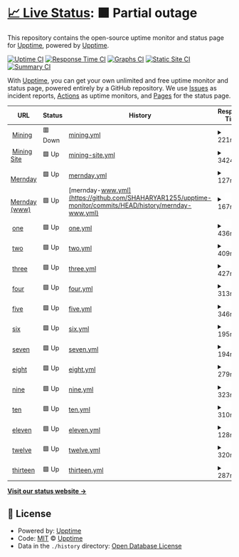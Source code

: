 # [📈 Live Status](https://demo.upptime.js.org): <!--live status--> **🟧 Partial outage**

This repository contains the open-source uptime monitor and status page for [Upptime](https://upptime.js.org), powered by [Upptime](https://github.com/upptime/upptime).

[![Uptime CI](https://github.com/upptime/upptime/workflows/Uptime%20CI/badge.svg)](https://github.com/upptime/upptime/actions?query=workflow%3A%22Uptime+CI%22)
[![Response Time CI](https://github.com/upptime/upptime/workflows/Response%20Time%20CI/badge.svg)](https://github.com/upptime/upptime/actions?query=workflow%3A%22Response+Time+CI%22)
[![Graphs CI](https://github.com/upptime/upptime/workflows/Graphs%20CI/badge.svg)](https://github.com/upptime/upptime/actions?query=workflow%3A%22Graphs+CI%22)
[![Static Site CI](https://github.com/upptime/upptime/workflows/Static%20Site%20CI/badge.svg)](https://github.com/upptime/upptime/actions?query=workflow%3A%22Static+Site+CI%22)
[![Summary CI](https://github.com/upptime/upptime/workflows/Summary%20CI/badge.svg)](https://github.com/upptime/upptime/actions?query=workflow%3A%22Summary+CI%22)

With [Upptime](https://upptime.js.org), you can get your own unlimited and free uptime monitor and status page, powered entirely by a GitHub repository. We use [Issues](https://github.com/upptime/upptime/issues) as incident reports, [Actions](https://github.com/upptime/upptime/actions) as uptime monitors, and [Pages](https://demo.upptime.js.org) for the status page.

<!--start: status pages-->
<!-- This summary is generated by Upptime (https://github.com/upptime/upptime) -->
<!-- Do not edit this manually, your changes will be overwritten -->
<!-- prettier-ignore -->
| URL | Status | History | Response Time | Uptime |
| --- | ------ | ------- | ------------- | ------ |
| <img alt="" src="https://favicons.githubusercontent.com/zealous-pebble-0690ccb1e.azurestaticapps.net" height="13"> [Mining](https://zealous-pebble-0690ccb1e.azurestaticapps.net/) | 🟥 Down | [mining.yml](https://github.com/SHAHARYAR1255/upptime-monitor/commits/HEAD/history/mining.yml) | <details><summary><img alt="Response time graph" src="./graphs/mining/response-time-week.png" height="20"> 221ms</summary><br><a href="https://upptime.github.io/upptime/history/mining"><img alt="Response time 209" src="https://img.shields.io/endpoint?url=https%3A%2F%2Fraw.githubusercontent.com%2FSHAHARYAR1255%2Fupptime-monitor%2FHEAD%2Fapi%2Fmining%2Fresponse-time.json"></a><br><a href="https://upptime.github.io/upptime/history/mining"><img alt="24-hour response time 245" src="https://img.shields.io/endpoint?url=https%3A%2F%2Fraw.githubusercontent.com%2FSHAHARYAR1255%2Fupptime-monitor%2FHEAD%2Fapi%2Fmining%2Fresponse-time-day.json"></a><br><a href="https://upptime.github.io/upptime/history/mining"><img alt="7-day response time 221" src="https://img.shields.io/endpoint?url=https%3A%2F%2Fraw.githubusercontent.com%2FSHAHARYAR1255%2Fupptime-monitor%2FHEAD%2Fapi%2Fmining%2Fresponse-time-week.json"></a><br><a href="https://upptime.github.io/upptime/history/mining"><img alt="30-day response time 232" src="https://img.shields.io/endpoint?url=https%3A%2F%2Fraw.githubusercontent.com%2FSHAHARYAR1255%2Fupptime-monitor%2FHEAD%2Fapi%2Fmining%2Fresponse-time-month.json"></a><br><a href="https://upptime.github.io/upptime/history/mining"><img alt="1-year response time 209" src="https://img.shields.io/endpoint?url=https%3A%2F%2Fraw.githubusercontent.com%2FSHAHARYAR1255%2Fupptime-monitor%2FHEAD%2Fapi%2Fmining%2Fresponse-time-year.json"></a></details> | <details><summary><a href="https://upptime.github.io/upptime/history/mining">0.00%</a></summary><a href="https://upptime.github.io/upptime/history/mining"><img alt="All-time uptime 83.50%" src="https://img.shields.io/endpoint?url=https%3A%2F%2Fraw.githubusercontent.com%2FSHAHARYAR1255%2Fupptime-monitor%2FHEAD%2Fapi%2Fmining%2Fuptime.json"></a><br><a href="https://upptime.github.io/upptime/history/mining"><img alt="24-hour uptime 0.00%" src="https://img.shields.io/endpoint?url=https%3A%2F%2Fraw.githubusercontent.com%2FSHAHARYAR1255%2Fupptime-monitor%2FHEAD%2Fapi%2Fmining%2Fuptime-day.json"></a><br><a href="https://upptime.github.io/upptime/history/mining"><img alt="7-day uptime 0.00%" src="https://img.shields.io/endpoint?url=https%3A%2F%2Fraw.githubusercontent.com%2FSHAHARYAR1255%2Fupptime-monitor%2FHEAD%2Fapi%2Fmining%2Fuptime-week.json"></a><br><a href="https://upptime.github.io/upptime/history/mining"><img alt="30-day uptime 35.07%" src="https://img.shields.io/endpoint?url=https%3A%2F%2Fraw.githubusercontent.com%2FSHAHARYAR1255%2Fupptime-monitor%2FHEAD%2Fapi%2Fmining%2Fuptime-month.json"></a><br><a href="https://upptime.github.io/upptime/history/mining"><img alt="1-year uptime 83.50%" src="https://img.shields.io/endpoint?url=https%3A%2F%2Fraw.githubusercontent.com%2FSHAHARYAR1255%2Fupptime-monitor%2FHEAD%2Fapi%2Fmining%2Fuptime-year.json"></a></details>
| <img alt="" src="https://favicons.githubusercontent.com/mining-server.azurewebsites.net" height="13"> [Mining Site](https://mining-server.azurewebsites.net/) | 🟩 Up | [mining-site.yml](https://github.com/SHAHARYAR1255/upptime-monitor/commits/HEAD/history/mining-site.yml) | <details><summary><img alt="Response time graph" src="./graphs/mining-site/response-time-week.png" height="20"> 3424ms</summary><br><a href="https://upptime.github.io/upptime/history/mining-site"><img alt="Response time 904" src="https://img.shields.io/endpoint?url=https%3A%2F%2Fraw.githubusercontent.com%2FSHAHARYAR1255%2Fupptime-monitor%2FHEAD%2Fapi%2Fmining-site%2Fresponse-time.json"></a><br><a href="https://upptime.github.io/upptime/history/mining-site"><img alt="24-hour response time 5595" src="https://img.shields.io/endpoint?url=https%3A%2F%2Fraw.githubusercontent.com%2FSHAHARYAR1255%2Fupptime-monitor%2FHEAD%2Fapi%2Fmining-site%2Fresponse-time-day.json"></a><br><a href="https://upptime.github.io/upptime/history/mining-site"><img alt="7-day response time 3424" src="https://img.shields.io/endpoint?url=https%3A%2F%2Fraw.githubusercontent.com%2FSHAHARYAR1255%2Fupptime-monitor%2FHEAD%2Fapi%2Fmining-site%2Fresponse-time-week.json"></a><br><a href="https://upptime.github.io/upptime/history/mining-site"><img alt="30-day response time 1562" src="https://img.shields.io/endpoint?url=https%3A%2F%2Fraw.githubusercontent.com%2FSHAHARYAR1255%2Fupptime-monitor%2FHEAD%2Fapi%2Fmining-site%2Fresponse-time-month.json"></a><br><a href="https://upptime.github.io/upptime/history/mining-site"><img alt="1-year response time 904" src="https://img.shields.io/endpoint?url=https%3A%2F%2Fraw.githubusercontent.com%2FSHAHARYAR1255%2Fupptime-monitor%2FHEAD%2Fapi%2Fmining-site%2Fresponse-time-year.json"></a></details> | <details><summary><a href="https://upptime.github.io/upptime/history/mining-site">81.00%</a></summary><a href="https://upptime.github.io/upptime/history/mining-site"><img alt="All-time uptime 98.21%" src="https://img.shields.io/endpoint?url=https%3A%2F%2Fraw.githubusercontent.com%2FSHAHARYAR1255%2Fupptime-monitor%2FHEAD%2Fapi%2Fmining-site%2Fuptime.json"></a><br><a href="https://upptime.github.io/upptime/history/mining-site"><img alt="24-hour uptime 72.45%" src="https://img.shields.io/endpoint?url=https%3A%2F%2Fraw.githubusercontent.com%2FSHAHARYAR1255%2Fupptime-monitor%2FHEAD%2Fapi%2Fmining-site%2Fuptime-day.json"></a><br><a href="https://upptime.github.io/upptime/history/mining-site"><img alt="7-day uptime 81.00%" src="https://img.shields.io/endpoint?url=https%3A%2F%2Fraw.githubusercontent.com%2FSHAHARYAR1255%2Fupptime-monitor%2FHEAD%2Fapi%2Fmining-site%2Fuptime-week.json"></a><br><a href="https://upptime.github.io/upptime/history/mining-site"><img alt="30-day uptime 93.44%" src="https://img.shields.io/endpoint?url=https%3A%2F%2Fraw.githubusercontent.com%2FSHAHARYAR1255%2Fupptime-monitor%2FHEAD%2Fapi%2Fmining-site%2Fuptime-month.json"></a><br><a href="https://upptime.github.io/upptime/history/mining-site"><img alt="1-year uptime 98.21%" src="https://img.shields.io/endpoint?url=https%3A%2F%2Fraw.githubusercontent.com%2FSHAHARYAR1255%2Fupptime-monitor%2FHEAD%2Fapi%2Fmining-site%2Fuptime-year.json"></a></details>
| <img alt="" src="https://favicons.githubusercontent.com/mernday.tech" height="13"> [Mernday](https://mernday.tech/) | 🟩 Up | [mernday.yml](https://github.com/SHAHARYAR1255/upptime-monitor/commits/HEAD/history/mernday.yml) | <details><summary><img alt="Response time graph" src="./graphs/mernday/response-time-week.png" height="20"> 127ms</summary><br><a href="https://upptime.github.io/upptime/history/mernday"><img alt="Response time 192" src="https://img.shields.io/endpoint?url=https%3A%2F%2Fraw.githubusercontent.com%2FSHAHARYAR1255%2Fupptime-monitor%2FHEAD%2Fapi%2Fmernday%2Fresponse-time.json"></a><br><a href="https://upptime.github.io/upptime/history/mernday"><img alt="24-hour response time 159" src="https://img.shields.io/endpoint?url=https%3A%2F%2Fraw.githubusercontent.com%2FSHAHARYAR1255%2Fupptime-monitor%2FHEAD%2Fapi%2Fmernday%2Fresponse-time-day.json"></a><br><a href="https://upptime.github.io/upptime/history/mernday"><img alt="7-day response time 127" src="https://img.shields.io/endpoint?url=https%3A%2F%2Fraw.githubusercontent.com%2FSHAHARYAR1255%2Fupptime-monitor%2FHEAD%2Fapi%2Fmernday%2Fresponse-time-week.json"></a><br><a href="https://upptime.github.io/upptime/history/mernday"><img alt="30-day response time 150" src="https://img.shields.io/endpoint?url=https%3A%2F%2Fraw.githubusercontent.com%2FSHAHARYAR1255%2Fupptime-monitor%2FHEAD%2Fapi%2Fmernday%2Fresponse-time-month.json"></a><br><a href="https://upptime.github.io/upptime/history/mernday"><img alt="1-year response time 192" src="https://img.shields.io/endpoint?url=https%3A%2F%2Fraw.githubusercontent.com%2FSHAHARYAR1255%2Fupptime-monitor%2FHEAD%2Fapi%2Fmernday%2Fresponse-time-year.json"></a></details> | <details><summary><a href="https://upptime.github.io/upptime/history/mernday">100.00%</a></summary><a href="https://upptime.github.io/upptime/history/mernday"><img alt="All-time uptime 100.00%" src="https://img.shields.io/endpoint?url=https%3A%2F%2Fraw.githubusercontent.com%2FSHAHARYAR1255%2Fupptime-monitor%2FHEAD%2Fapi%2Fmernday%2Fuptime.json"></a><br><a href="https://upptime.github.io/upptime/history/mernday"><img alt="24-hour uptime 100.00%" src="https://img.shields.io/endpoint?url=https%3A%2F%2Fraw.githubusercontent.com%2FSHAHARYAR1255%2Fupptime-monitor%2FHEAD%2Fapi%2Fmernday%2Fuptime-day.json"></a><br><a href="https://upptime.github.io/upptime/history/mernday"><img alt="7-day uptime 100.00%" src="https://img.shields.io/endpoint?url=https%3A%2F%2Fraw.githubusercontent.com%2FSHAHARYAR1255%2Fupptime-monitor%2FHEAD%2Fapi%2Fmernday%2Fuptime-week.json"></a><br><a href="https://upptime.github.io/upptime/history/mernday"><img alt="30-day uptime 100.00%" src="https://img.shields.io/endpoint?url=https%3A%2F%2Fraw.githubusercontent.com%2FSHAHARYAR1255%2Fupptime-monitor%2FHEAD%2Fapi%2Fmernday%2Fuptime-month.json"></a><br><a href="https://upptime.github.io/upptime/history/mernday"><img alt="1-year uptime 100.00%" src="https://img.shields.io/endpoint?url=https%3A%2F%2Fraw.githubusercontent.com%2FSHAHARYAR1255%2Fupptime-monitor%2FHEAD%2Fapi%2Fmernday%2Fuptime-year.json"></a></details>
| <img alt="" src="https://favicons.githubusercontent.com/www.mernday.tech" height="13"> [Mernday (www)](https://www.mernday.tech/) | 🟩 Up | [mernday-www.yml](https://github.com/SHAHARYAR1255/upptime-monitor/commits/HEAD/history/mernday-www.yml) | <details><summary><img alt="Response time graph" src="./graphs/mernday-www/response-time-week.png" height="20"> 167ms</summary><br><a href="https://upptime.github.io/upptime/history/mernday-www"><img alt="Response time 201" src="https://img.shields.io/endpoint?url=https%3A%2F%2Fraw.githubusercontent.com%2FSHAHARYAR1255%2Fupptime-monitor%2FHEAD%2Fapi%2Fmernday-www%2Fresponse-time.json"></a><br><a href="https://upptime.github.io/upptime/history/mernday-www"><img alt="24-hour response time 223" src="https://img.shields.io/endpoint?url=https%3A%2F%2Fraw.githubusercontent.com%2FSHAHARYAR1255%2Fupptime-monitor%2FHEAD%2Fapi%2Fmernday-www%2Fresponse-time-day.json"></a><br><a href="https://upptime.github.io/upptime/history/mernday-www"><img alt="7-day response time 167" src="https://img.shields.io/endpoint?url=https%3A%2F%2Fraw.githubusercontent.com%2FSHAHARYAR1255%2Fupptime-monitor%2FHEAD%2Fapi%2Fmernday-www%2Fresponse-time-week.json"></a><br><a href="https://upptime.github.io/upptime/history/mernday-www"><img alt="30-day response time 198" src="https://img.shields.io/endpoint?url=https%3A%2F%2Fraw.githubusercontent.com%2FSHAHARYAR1255%2Fupptime-monitor%2FHEAD%2Fapi%2Fmernday-www%2Fresponse-time-month.json"></a><br><a href="https://upptime.github.io/upptime/history/mernday-www"><img alt="1-year response time 201" src="https://img.shields.io/endpoint?url=https%3A%2F%2Fraw.githubusercontent.com%2FSHAHARYAR1255%2Fupptime-monitor%2FHEAD%2Fapi%2Fmernday-www%2Fresponse-time-year.json"></a></details> | <details><summary><a href="https://upptime.github.io/upptime/history/mernday-www">100.00%</a></summary><a href="https://upptime.github.io/upptime/history/mernday-www"><img alt="All-time uptime 97.22%" src="https://img.shields.io/endpoint?url=https%3A%2F%2Fraw.githubusercontent.com%2FSHAHARYAR1255%2Fupptime-monitor%2FHEAD%2Fapi%2Fmernday-www%2Fuptime.json"></a><br><a href="https://upptime.github.io/upptime/history/mernday-www"><img alt="24-hour uptime 100.00%" src="https://img.shields.io/endpoint?url=https%3A%2F%2Fraw.githubusercontent.com%2FSHAHARYAR1255%2Fupptime-monitor%2FHEAD%2Fapi%2Fmernday-www%2Fuptime-day.json"></a><br><a href="https://upptime.github.io/upptime/history/mernday-www"><img alt="7-day uptime 100.00%" src="https://img.shields.io/endpoint?url=https%3A%2F%2Fraw.githubusercontent.com%2FSHAHARYAR1255%2Fupptime-monitor%2FHEAD%2Fapi%2Fmernday-www%2Fuptime-week.json"></a><br><a href="https://upptime.github.io/upptime/history/mernday-www"><img alt="30-day uptime 100.00%" src="https://img.shields.io/endpoint?url=https%3A%2F%2Fraw.githubusercontent.com%2FSHAHARYAR1255%2Fupptime-monitor%2FHEAD%2Fapi%2Fmernday-www%2Fuptime-month.json"></a><br><a href="https://upptime.github.io/upptime/history/mernday-www"><img alt="1-year uptime 97.22%" src="https://img.shields.io/endpoint?url=https%3A%2F%2Fraw.githubusercontent.com%2FSHAHARYAR1255%2Fupptime-monitor%2FHEAD%2Fapi%2Fmernday-www%2Fuptime-year.json"></a></details>
| <img alt="" src="https://favicons.githubusercontent.com/lyrical-patch.surge.sh" height="13"> [one](https://lyrical-patch.surge.sh/) | 🟩 Up | [one.yml](https://github.com/SHAHARYAR1255/upptime-monitor/commits/HEAD/history/one.yml) | <details><summary><img alt="Response time graph" src="./graphs/one/response-time-week.png" height="20"> 436ms</summary><br><a href="https://upptime.github.io/upptime/history/one"><img alt="Response time 350" src="https://img.shields.io/endpoint?url=https%3A%2F%2Fraw.githubusercontent.com%2FSHAHARYAR1255%2Fupptime-monitor%2FHEAD%2Fapi%2Fone%2Fresponse-time.json"></a><br><a href="https://upptime.github.io/upptime/history/one"><img alt="24-hour response time 539" src="https://img.shields.io/endpoint?url=https%3A%2F%2Fraw.githubusercontent.com%2FSHAHARYAR1255%2Fupptime-monitor%2FHEAD%2Fapi%2Fone%2Fresponse-time-day.json"></a><br><a href="https://upptime.github.io/upptime/history/one"><img alt="7-day response time 436" src="https://img.shields.io/endpoint?url=https%3A%2F%2Fraw.githubusercontent.com%2FSHAHARYAR1255%2Fupptime-monitor%2FHEAD%2Fapi%2Fone%2Fresponse-time-week.json"></a><br><a href="https://upptime.github.io/upptime/history/one"><img alt="30-day response time 403" src="https://img.shields.io/endpoint?url=https%3A%2F%2Fraw.githubusercontent.com%2FSHAHARYAR1255%2Fupptime-monitor%2FHEAD%2Fapi%2Fone%2Fresponse-time-month.json"></a><br><a href="https://upptime.github.io/upptime/history/one"><img alt="1-year response time 350" src="https://img.shields.io/endpoint?url=https%3A%2F%2Fraw.githubusercontent.com%2FSHAHARYAR1255%2Fupptime-monitor%2FHEAD%2Fapi%2Fone%2Fresponse-time-year.json"></a></details> | <details><summary><a href="https://upptime.github.io/upptime/history/one">100.00%</a></summary><a href="https://upptime.github.io/upptime/history/one"><img alt="All-time uptime 99.97%" src="https://img.shields.io/endpoint?url=https%3A%2F%2Fraw.githubusercontent.com%2FSHAHARYAR1255%2Fupptime-monitor%2FHEAD%2Fapi%2Fone%2Fuptime.json"></a><br><a href="https://upptime.github.io/upptime/history/one"><img alt="24-hour uptime 100.00%" src="https://img.shields.io/endpoint?url=https%3A%2F%2Fraw.githubusercontent.com%2FSHAHARYAR1255%2Fupptime-monitor%2FHEAD%2Fapi%2Fone%2Fuptime-day.json"></a><br><a href="https://upptime.github.io/upptime/history/one"><img alt="7-day uptime 100.00%" src="https://img.shields.io/endpoint?url=https%3A%2F%2Fraw.githubusercontent.com%2FSHAHARYAR1255%2Fupptime-monitor%2FHEAD%2Fapi%2Fone%2Fuptime-week.json"></a><br><a href="https://upptime.github.io/upptime/history/one"><img alt="30-day uptime 100.00%" src="https://img.shields.io/endpoint?url=https%3A%2F%2Fraw.githubusercontent.com%2FSHAHARYAR1255%2Fupptime-monitor%2FHEAD%2Fapi%2Fone%2Fuptime-month.json"></a><br><a href="https://upptime.github.io/upptime/history/one"><img alt="1-year uptime 99.97%" src="https://img.shields.io/endpoint?url=https%3A%2F%2Fraw.githubusercontent.com%2FSHAHARYAR1255%2Fupptime-monitor%2FHEAD%2Fapi%2Fone%2Fuptime-year.json"></a></details>
| <img alt="" src="https://favicons.githubusercontent.com/new-age.surge.sh" height="13"> [two](https://new-age.surge.sh/) | 🟩 Up | [two.yml](https://github.com/SHAHARYAR1255/upptime-monitor/commits/HEAD/history/two.yml) | <details><summary><img alt="Response time graph" src="./graphs/two/response-time-week.png" height="20"> 409ms</summary><br><a href="https://upptime.github.io/upptime/history/two"><img alt="Response time 340" src="https://img.shields.io/endpoint?url=https%3A%2F%2Fraw.githubusercontent.com%2FSHAHARYAR1255%2Fupptime-monitor%2FHEAD%2Fapi%2Ftwo%2Fresponse-time.json"></a><br><a href="https://upptime.github.io/upptime/history/two"><img alt="24-hour response time 571" src="https://img.shields.io/endpoint?url=https%3A%2F%2Fraw.githubusercontent.com%2FSHAHARYAR1255%2Fupptime-monitor%2FHEAD%2Fapi%2Ftwo%2Fresponse-time-day.json"></a><br><a href="https://upptime.github.io/upptime/history/two"><img alt="7-day response time 409" src="https://img.shields.io/endpoint?url=https%3A%2F%2Fraw.githubusercontent.com%2FSHAHARYAR1255%2Fupptime-monitor%2FHEAD%2Fapi%2Ftwo%2Fresponse-time-week.json"></a><br><a href="https://upptime.github.io/upptime/history/two"><img alt="30-day response time 347" src="https://img.shields.io/endpoint?url=https%3A%2F%2Fraw.githubusercontent.com%2FSHAHARYAR1255%2Fupptime-monitor%2FHEAD%2Fapi%2Ftwo%2Fresponse-time-month.json"></a><br><a href="https://upptime.github.io/upptime/history/two"><img alt="1-year response time 340" src="https://img.shields.io/endpoint?url=https%3A%2F%2Fraw.githubusercontent.com%2FSHAHARYAR1255%2Fupptime-monitor%2FHEAD%2Fapi%2Ftwo%2Fresponse-time-year.json"></a></details> | <details><summary><a href="https://upptime.github.io/upptime/history/two">100.00%</a></summary><a href="https://upptime.github.io/upptime/history/two"><img alt="All-time uptime 99.97%" src="https://img.shields.io/endpoint?url=https%3A%2F%2Fraw.githubusercontent.com%2FSHAHARYAR1255%2Fupptime-monitor%2FHEAD%2Fapi%2Ftwo%2Fuptime.json"></a><br><a href="https://upptime.github.io/upptime/history/two"><img alt="24-hour uptime 100.00%" src="https://img.shields.io/endpoint?url=https%3A%2F%2Fraw.githubusercontent.com%2FSHAHARYAR1255%2Fupptime-monitor%2FHEAD%2Fapi%2Ftwo%2Fuptime-day.json"></a><br><a href="https://upptime.github.io/upptime/history/two"><img alt="7-day uptime 100.00%" src="https://img.shields.io/endpoint?url=https%3A%2F%2Fraw.githubusercontent.com%2FSHAHARYAR1255%2Fupptime-monitor%2FHEAD%2Fapi%2Ftwo%2Fuptime-week.json"></a><br><a href="https://upptime.github.io/upptime/history/two"><img alt="30-day uptime 100.00%" src="https://img.shields.io/endpoint?url=https%3A%2F%2Fraw.githubusercontent.com%2FSHAHARYAR1255%2Fupptime-monitor%2FHEAD%2Fapi%2Ftwo%2Fuptime-month.json"></a><br><a href="https://upptime.github.io/upptime/history/two"><img alt="1-year uptime 99.97%" src="https://img.shields.io/endpoint?url=https%3A%2F%2Fraw.githubusercontent.com%2FSHAHARYAR1255%2Fupptime-monitor%2FHEAD%2Fapi%2Ftwo%2Fuptime-year.json"></a></details>
| <img alt="" src="https://favicons.githubusercontent.com/shaggy-cherries.surge.sh" height="13"> [three](https://shaggy-cherries.surge.sh) | 🟩 Up | [three.yml](https://github.com/SHAHARYAR1255/upptime-monitor/commits/HEAD/history/three.yml) | <details><summary><img alt="Response time graph" src="./graphs/three/response-time-week.png" height="20"> 427ms</summary><br><a href="https://upptime.github.io/upptime/history/three"><img alt="Response time 381" src="https://img.shields.io/endpoint?url=https%3A%2F%2Fraw.githubusercontent.com%2FSHAHARYAR1255%2Fupptime-monitor%2FHEAD%2Fapi%2Fthree%2Fresponse-time.json"></a><br><a href="https://upptime.github.io/upptime/history/three"><img alt="24-hour response time 469" src="https://img.shields.io/endpoint?url=https%3A%2F%2Fraw.githubusercontent.com%2FSHAHARYAR1255%2Fupptime-monitor%2FHEAD%2Fapi%2Fthree%2Fresponse-time-day.json"></a><br><a href="https://upptime.github.io/upptime/history/three"><img alt="7-day response time 427" src="https://img.shields.io/endpoint?url=https%3A%2F%2Fraw.githubusercontent.com%2FSHAHARYAR1255%2Fupptime-monitor%2FHEAD%2Fapi%2Fthree%2Fresponse-time-week.json"></a><br><a href="https://upptime.github.io/upptime/history/three"><img alt="30-day response time 396" src="https://img.shields.io/endpoint?url=https%3A%2F%2Fraw.githubusercontent.com%2FSHAHARYAR1255%2Fupptime-monitor%2FHEAD%2Fapi%2Fthree%2Fresponse-time-month.json"></a><br><a href="https://upptime.github.io/upptime/history/three"><img alt="1-year response time 381" src="https://img.shields.io/endpoint?url=https%3A%2F%2Fraw.githubusercontent.com%2FSHAHARYAR1255%2Fupptime-monitor%2FHEAD%2Fapi%2Fthree%2Fresponse-time-year.json"></a></details> | <details><summary><a href="https://upptime.github.io/upptime/history/three">100.00%</a></summary><a href="https://upptime.github.io/upptime/history/three"><img alt="All-time uptime 99.97%" src="https://img.shields.io/endpoint?url=https%3A%2F%2Fraw.githubusercontent.com%2FSHAHARYAR1255%2Fupptime-monitor%2FHEAD%2Fapi%2Fthree%2Fuptime.json"></a><br><a href="https://upptime.github.io/upptime/history/three"><img alt="24-hour uptime 100.00%" src="https://img.shields.io/endpoint?url=https%3A%2F%2Fraw.githubusercontent.com%2FSHAHARYAR1255%2Fupptime-monitor%2FHEAD%2Fapi%2Fthree%2Fuptime-day.json"></a><br><a href="https://upptime.github.io/upptime/history/three"><img alt="7-day uptime 100.00%" src="https://img.shields.io/endpoint?url=https%3A%2F%2Fraw.githubusercontent.com%2FSHAHARYAR1255%2Fupptime-monitor%2FHEAD%2Fapi%2Fthree%2Fuptime-week.json"></a><br><a href="https://upptime.github.io/upptime/history/three"><img alt="30-day uptime 100.00%" src="https://img.shields.io/endpoint?url=https%3A%2F%2Fraw.githubusercontent.com%2FSHAHARYAR1255%2Fupptime-monitor%2FHEAD%2Fapi%2Fthree%2Fuptime-month.json"></a><br><a href="https://upptime.github.io/upptime/history/three"><img alt="1-year uptime 99.97%" src="https://img.shields.io/endpoint?url=https%3A%2F%2Fraw.githubusercontent.com%2FSHAHARYAR1255%2Fupptime-monitor%2FHEAD%2Fapi%2Fthree%2Fuptime-year.json"></a></details>
| <img alt="" src="https://favicons.githubusercontent.com/unwritten-flame.surge.sh" height="13"> [four](https://unwritten-flame.surge.sh) | 🟩 Up | [four.yml](https://github.com/SHAHARYAR1255/upptime-monitor/commits/HEAD/history/four.yml) | <details><summary><img alt="Response time graph" src="./graphs/four/response-time-week.png" height="20"> 313ms</summary><br><a href="https://upptime.github.io/upptime/history/four"><img alt="Response time 344" src="https://img.shields.io/endpoint?url=https%3A%2F%2Fraw.githubusercontent.com%2FSHAHARYAR1255%2Fupptime-monitor%2FHEAD%2Fapi%2Ffour%2Fresponse-time.json"></a><br><a href="https://upptime.github.io/upptime/history/four"><img alt="24-hour response time 480" src="https://img.shields.io/endpoint?url=https%3A%2F%2Fraw.githubusercontent.com%2FSHAHARYAR1255%2Fupptime-monitor%2FHEAD%2Fapi%2Ffour%2Fresponse-time-day.json"></a><br><a href="https://upptime.github.io/upptime/history/four"><img alt="7-day response time 313" src="https://img.shields.io/endpoint?url=https%3A%2F%2Fraw.githubusercontent.com%2FSHAHARYAR1255%2Fupptime-monitor%2FHEAD%2Fapi%2Ffour%2Fresponse-time-week.json"></a><br><a href="https://upptime.github.io/upptime/history/four"><img alt="30-day response time 358" src="https://img.shields.io/endpoint?url=https%3A%2F%2Fraw.githubusercontent.com%2FSHAHARYAR1255%2Fupptime-monitor%2FHEAD%2Fapi%2Ffour%2Fresponse-time-month.json"></a><br><a href="https://upptime.github.io/upptime/history/four"><img alt="1-year response time 344" src="https://img.shields.io/endpoint?url=https%3A%2F%2Fraw.githubusercontent.com%2FSHAHARYAR1255%2Fupptime-monitor%2FHEAD%2Fapi%2Ffour%2Fresponse-time-year.json"></a></details> | <details><summary><a href="https://upptime.github.io/upptime/history/four">100.00%</a></summary><a href="https://upptime.github.io/upptime/history/four"><img alt="All-time uptime 99.97%" src="https://img.shields.io/endpoint?url=https%3A%2F%2Fraw.githubusercontent.com%2FSHAHARYAR1255%2Fupptime-monitor%2FHEAD%2Fapi%2Ffour%2Fuptime.json"></a><br><a href="https://upptime.github.io/upptime/history/four"><img alt="24-hour uptime 100.00%" src="https://img.shields.io/endpoint?url=https%3A%2F%2Fraw.githubusercontent.com%2FSHAHARYAR1255%2Fupptime-monitor%2FHEAD%2Fapi%2Ffour%2Fuptime-day.json"></a><br><a href="https://upptime.github.io/upptime/history/four"><img alt="7-day uptime 100.00%" src="https://img.shields.io/endpoint?url=https%3A%2F%2Fraw.githubusercontent.com%2FSHAHARYAR1255%2Fupptime-monitor%2FHEAD%2Fapi%2Ffour%2Fuptime-week.json"></a><br><a href="https://upptime.github.io/upptime/history/four"><img alt="30-day uptime 100.00%" src="https://img.shields.io/endpoint?url=https%3A%2F%2Fraw.githubusercontent.com%2FSHAHARYAR1255%2Fupptime-monitor%2FHEAD%2Fapi%2Ffour%2Fuptime-month.json"></a><br><a href="https://upptime.github.io/upptime/history/four"><img alt="1-year uptime 99.97%" src="https://img.shields.io/endpoint?url=https%3A%2F%2Fraw.githubusercontent.com%2FSHAHARYAR1255%2Fupptime-monitor%2FHEAD%2Fapi%2Ffour%2Fuptime-year.json"></a></details>
| <img alt="" src="https://favicons.githubusercontent.com/willing-level.surge.sh" height="13"> [five](https://willing-level.surge.sh) | 🟩 Up | [five.yml](https://github.com/SHAHARYAR1255/upptime-monitor/commits/HEAD/history/five.yml) | <details><summary><img alt="Response time graph" src="./graphs/five/response-time-week.png" height="20"> 346ms</summary><br><a href="https://upptime.github.io/upptime/history/five"><img alt="Response time 314" src="https://img.shields.io/endpoint?url=https%3A%2F%2Fraw.githubusercontent.com%2FSHAHARYAR1255%2Fupptime-monitor%2FHEAD%2Fapi%2Ffive%2Fresponse-time.json"></a><br><a href="https://upptime.github.io/upptime/history/five"><img alt="24-hour response time 409" src="https://img.shields.io/endpoint?url=https%3A%2F%2Fraw.githubusercontent.com%2FSHAHARYAR1255%2Fupptime-monitor%2FHEAD%2Fapi%2Ffive%2Fresponse-time-day.json"></a><br><a href="https://upptime.github.io/upptime/history/five"><img alt="7-day response time 346" src="https://img.shields.io/endpoint?url=https%3A%2F%2Fraw.githubusercontent.com%2FSHAHARYAR1255%2Fupptime-monitor%2FHEAD%2Fapi%2Ffive%2Fresponse-time-week.json"></a><br><a href="https://upptime.github.io/upptime/history/five"><img alt="30-day response time 321" src="https://img.shields.io/endpoint?url=https%3A%2F%2Fraw.githubusercontent.com%2FSHAHARYAR1255%2Fupptime-monitor%2FHEAD%2Fapi%2Ffive%2Fresponse-time-month.json"></a><br><a href="https://upptime.github.io/upptime/history/five"><img alt="1-year response time 314" src="https://img.shields.io/endpoint?url=https%3A%2F%2Fraw.githubusercontent.com%2FSHAHARYAR1255%2Fupptime-monitor%2FHEAD%2Fapi%2Ffive%2Fresponse-time-year.json"></a></details> | <details><summary><a href="https://upptime.github.io/upptime/history/five">100.00%</a></summary><a href="https://upptime.github.io/upptime/history/five"><img alt="All-time uptime 99.97%" src="https://img.shields.io/endpoint?url=https%3A%2F%2Fraw.githubusercontent.com%2FSHAHARYAR1255%2Fupptime-monitor%2FHEAD%2Fapi%2Ffive%2Fuptime.json"></a><br><a href="https://upptime.github.io/upptime/history/five"><img alt="24-hour uptime 100.00%" src="https://img.shields.io/endpoint?url=https%3A%2F%2Fraw.githubusercontent.com%2FSHAHARYAR1255%2Fupptime-monitor%2FHEAD%2Fapi%2Ffive%2Fuptime-day.json"></a><br><a href="https://upptime.github.io/upptime/history/five"><img alt="7-day uptime 100.00%" src="https://img.shields.io/endpoint?url=https%3A%2F%2Fraw.githubusercontent.com%2FSHAHARYAR1255%2Fupptime-monitor%2FHEAD%2Fapi%2Ffive%2Fuptime-week.json"></a><br><a href="https://upptime.github.io/upptime/history/five"><img alt="30-day uptime 100.00%" src="https://img.shields.io/endpoint?url=https%3A%2F%2Fraw.githubusercontent.com%2FSHAHARYAR1255%2Fupptime-monitor%2FHEAD%2Fapi%2Ffive%2Fuptime-month.json"></a><br><a href="https://upptime.github.io/upptime/history/five"><img alt="1-year uptime 99.97%" src="https://img.shields.io/endpoint?url=https%3A%2F%2Fraw.githubusercontent.com%2FSHAHARYAR1255%2Fupptime-monitor%2FHEAD%2Fapi%2Ffive%2Fuptime-year.json"></a></details>
| <img alt="" src="https://favicons.githubusercontent.com/yellow-disk-0217.bss.design" height="13"> [six](https://yellow-disk-0217.bss.design/) | 🟩 Up | [six.yml](https://github.com/SHAHARYAR1255/upptime-monitor/commits/HEAD/history/six.yml) | <details><summary><img alt="Response time graph" src="./graphs/six/response-time-week.png" height="20"> 195ms</summary><br><a href="https://upptime.github.io/upptime/history/six"><img alt="Response time 248" src="https://img.shields.io/endpoint?url=https%3A%2F%2Fraw.githubusercontent.com%2FSHAHARYAR1255%2Fupptime-monitor%2FHEAD%2Fapi%2Fsix%2Fresponse-time.json"></a><br><a href="https://upptime.github.io/upptime/history/six"><img alt="24-hour response time 205" src="https://img.shields.io/endpoint?url=https%3A%2F%2Fraw.githubusercontent.com%2FSHAHARYAR1255%2Fupptime-monitor%2FHEAD%2Fapi%2Fsix%2Fresponse-time-day.json"></a><br><a href="https://upptime.github.io/upptime/history/six"><img alt="7-day response time 195" src="https://img.shields.io/endpoint?url=https%3A%2F%2Fraw.githubusercontent.com%2FSHAHARYAR1255%2Fupptime-monitor%2FHEAD%2Fapi%2Fsix%2Fresponse-time-week.json"></a><br><a href="https://upptime.github.io/upptime/history/six"><img alt="30-day response time 253" src="https://img.shields.io/endpoint?url=https%3A%2F%2Fraw.githubusercontent.com%2FSHAHARYAR1255%2Fupptime-monitor%2FHEAD%2Fapi%2Fsix%2Fresponse-time-month.json"></a><br><a href="https://upptime.github.io/upptime/history/six"><img alt="1-year response time 248" src="https://img.shields.io/endpoint?url=https%3A%2F%2Fraw.githubusercontent.com%2FSHAHARYAR1255%2Fupptime-monitor%2FHEAD%2Fapi%2Fsix%2Fresponse-time-year.json"></a></details> | <details><summary><a href="https://upptime.github.io/upptime/history/six">100.00%</a></summary><a href="https://upptime.github.io/upptime/history/six"><img alt="All-time uptime 99.50%" src="https://img.shields.io/endpoint?url=https%3A%2F%2Fraw.githubusercontent.com%2FSHAHARYAR1255%2Fupptime-monitor%2FHEAD%2Fapi%2Fsix%2Fuptime.json"></a><br><a href="https://upptime.github.io/upptime/history/six"><img alt="24-hour uptime 100.00%" src="https://img.shields.io/endpoint?url=https%3A%2F%2Fraw.githubusercontent.com%2FSHAHARYAR1255%2Fupptime-monitor%2FHEAD%2Fapi%2Fsix%2Fuptime-day.json"></a><br><a href="https://upptime.github.io/upptime/history/six"><img alt="7-day uptime 100.00%" src="https://img.shields.io/endpoint?url=https%3A%2F%2Fraw.githubusercontent.com%2FSHAHARYAR1255%2Fupptime-monitor%2FHEAD%2Fapi%2Fsix%2Fuptime-week.json"></a><br><a href="https://upptime.github.io/upptime/history/six"><img alt="30-day uptime 98.51%" src="https://img.shields.io/endpoint?url=https%3A%2F%2Fraw.githubusercontent.com%2FSHAHARYAR1255%2Fupptime-monitor%2FHEAD%2Fapi%2Fsix%2Fuptime-month.json"></a><br><a href="https://upptime.github.io/upptime/history/six"><img alt="1-year uptime 99.50%" src="https://img.shields.io/endpoint?url=https%3A%2F%2Fraw.githubusercontent.com%2FSHAHARYAR1255%2Fupptime-monitor%2FHEAD%2Fapi%2Fsix%2Fuptime-year.json"></a></details>
| <img alt="" src="https://favicons.githubusercontent.com/mute-butterfly-4357.bss.design" height="13"> [seven](https://mute-butterfly-4357.bss.design/) | 🟩 Up | [seven.yml](https://github.com/SHAHARYAR1255/upptime-monitor/commits/HEAD/history/seven.yml) | <details><summary><img alt="Response time graph" src="./graphs/seven/response-time-week.png" height="20"> 194ms</summary><br><a href="https://upptime.github.io/upptime/history/seven"><img alt="Response time 257" src="https://img.shields.io/endpoint?url=https%3A%2F%2Fraw.githubusercontent.com%2FSHAHARYAR1255%2Fupptime-monitor%2FHEAD%2Fapi%2Fseven%2Fresponse-time.json"></a><br><a href="https://upptime.github.io/upptime/history/seven"><img alt="24-hour response time 172" src="https://img.shields.io/endpoint?url=https%3A%2F%2Fraw.githubusercontent.com%2FSHAHARYAR1255%2Fupptime-monitor%2FHEAD%2Fapi%2Fseven%2Fresponse-time-day.json"></a><br><a href="https://upptime.github.io/upptime/history/seven"><img alt="7-day response time 194" src="https://img.shields.io/endpoint?url=https%3A%2F%2Fraw.githubusercontent.com%2FSHAHARYAR1255%2Fupptime-monitor%2FHEAD%2Fapi%2Fseven%2Fresponse-time-week.json"></a><br><a href="https://upptime.github.io/upptime/history/seven"><img alt="30-day response time 248" src="https://img.shields.io/endpoint?url=https%3A%2F%2Fraw.githubusercontent.com%2FSHAHARYAR1255%2Fupptime-monitor%2FHEAD%2Fapi%2Fseven%2Fresponse-time-month.json"></a><br><a href="https://upptime.github.io/upptime/history/seven"><img alt="1-year response time 257" src="https://img.shields.io/endpoint?url=https%3A%2F%2Fraw.githubusercontent.com%2FSHAHARYAR1255%2Fupptime-monitor%2FHEAD%2Fapi%2Fseven%2Fresponse-time-year.json"></a></details> | <details><summary><a href="https://upptime.github.io/upptime/history/seven">100.00%</a></summary><a href="https://upptime.github.io/upptime/history/seven"><img alt="All-time uptime 99.50%" src="https://img.shields.io/endpoint?url=https%3A%2F%2Fraw.githubusercontent.com%2FSHAHARYAR1255%2Fupptime-monitor%2FHEAD%2Fapi%2Fseven%2Fuptime.json"></a><br><a href="https://upptime.github.io/upptime/history/seven"><img alt="24-hour uptime 100.00%" src="https://img.shields.io/endpoint?url=https%3A%2F%2Fraw.githubusercontent.com%2FSHAHARYAR1255%2Fupptime-monitor%2FHEAD%2Fapi%2Fseven%2Fuptime-day.json"></a><br><a href="https://upptime.github.io/upptime/history/seven"><img alt="7-day uptime 100.00%" src="https://img.shields.io/endpoint?url=https%3A%2F%2Fraw.githubusercontent.com%2FSHAHARYAR1255%2Fupptime-monitor%2FHEAD%2Fapi%2Fseven%2Fuptime-week.json"></a><br><a href="https://upptime.github.io/upptime/history/seven"><img alt="30-day uptime 98.51%" src="https://img.shields.io/endpoint?url=https%3A%2F%2Fraw.githubusercontent.com%2FSHAHARYAR1255%2Fupptime-monitor%2FHEAD%2Fapi%2Fseven%2Fuptime-month.json"></a><br><a href="https://upptime.github.io/upptime/history/seven"><img alt="1-year uptime 99.50%" src="https://img.shields.io/endpoint?url=https%3A%2F%2Fraw.githubusercontent.com%2FSHAHARYAR1255%2Fupptime-monitor%2FHEAD%2Fapi%2Fseven%2Fuptime-year.json"></a></details>
| <img alt="" src="https://favicons.githubusercontent.com/attractive-tank.surge.sh" height="13"> [eight](https://attractive-tank.surge.sh) | 🟩 Up | [eight.yml](https://github.com/SHAHARYAR1255/upptime-monitor/commits/HEAD/history/eight.yml) | <details><summary><img alt="Response time graph" src="./graphs/eight/response-time-week.png" height="20"> 279ms</summary><br><a href="https://upptime.github.io/upptime/history/eight"><img alt="Response time 339" src="https://img.shields.io/endpoint?url=https%3A%2F%2Fraw.githubusercontent.com%2FSHAHARYAR1255%2Fupptime-monitor%2FHEAD%2Fapi%2Feight%2Fresponse-time.json"></a><br><a href="https://upptime.github.io/upptime/history/eight"><img alt="24-hour response time 157" src="https://img.shields.io/endpoint?url=https%3A%2F%2Fraw.githubusercontent.com%2FSHAHARYAR1255%2Fupptime-monitor%2FHEAD%2Fapi%2Feight%2Fresponse-time-day.json"></a><br><a href="https://upptime.github.io/upptime/history/eight"><img alt="7-day response time 279" src="https://img.shields.io/endpoint?url=https%3A%2F%2Fraw.githubusercontent.com%2FSHAHARYAR1255%2Fupptime-monitor%2FHEAD%2Fapi%2Feight%2Fresponse-time-week.json"></a><br><a href="https://upptime.github.io/upptime/history/eight"><img alt="30-day response time 247" src="https://img.shields.io/endpoint?url=https%3A%2F%2Fraw.githubusercontent.com%2FSHAHARYAR1255%2Fupptime-monitor%2FHEAD%2Fapi%2Feight%2Fresponse-time-month.json"></a><br><a href="https://upptime.github.io/upptime/history/eight"><img alt="1-year response time 339" src="https://img.shields.io/endpoint?url=https%3A%2F%2Fraw.githubusercontent.com%2FSHAHARYAR1255%2Fupptime-monitor%2FHEAD%2Fapi%2Feight%2Fresponse-time-year.json"></a></details> | <details><summary><a href="https://upptime.github.io/upptime/history/eight">100.00%</a></summary><a href="https://upptime.github.io/upptime/history/eight"><img alt="All-time uptime 99.94%" src="https://img.shields.io/endpoint?url=https%3A%2F%2Fraw.githubusercontent.com%2FSHAHARYAR1255%2Fupptime-monitor%2FHEAD%2Fapi%2Feight%2Fuptime.json"></a><br><a href="https://upptime.github.io/upptime/history/eight"><img alt="24-hour uptime 100.00%" src="https://img.shields.io/endpoint?url=https%3A%2F%2Fraw.githubusercontent.com%2FSHAHARYAR1255%2Fupptime-monitor%2FHEAD%2Fapi%2Feight%2Fuptime-day.json"></a><br><a href="https://upptime.github.io/upptime/history/eight"><img alt="7-day uptime 100.00%" src="https://img.shields.io/endpoint?url=https%3A%2F%2Fraw.githubusercontent.com%2FSHAHARYAR1255%2Fupptime-monitor%2FHEAD%2Fapi%2Feight%2Fuptime-week.json"></a><br><a href="https://upptime.github.io/upptime/history/eight"><img alt="30-day uptime 100.00%" src="https://img.shields.io/endpoint?url=https%3A%2F%2Fraw.githubusercontent.com%2FSHAHARYAR1255%2Fupptime-monitor%2FHEAD%2Fapi%2Feight%2Fuptime-month.json"></a><br><a href="https://upptime.github.io/upptime/history/eight"><img alt="1-year uptime 99.94%" src="https://img.shields.io/endpoint?url=https%3A%2F%2Fraw.githubusercontent.com%2FSHAHARYAR1255%2Fupptime-monitor%2FHEAD%2Fapi%2Feight%2Fuptime-year.json"></a></details>
| <img alt="" src="https://favicons.githubusercontent.com/combative-weather.surge.sh" height="13"> [nine](https://combative-weather.surge.sh/) | 🟩 Up | [nine.yml](https://github.com/SHAHARYAR1255/upptime-monitor/commits/HEAD/history/nine.yml) | <details><summary><img alt="Response time graph" src="./graphs/nine/response-time-week.png" height="20"> 323ms</summary><br><a href="https://upptime.github.io/upptime/history/nine"><img alt="Response time 360" src="https://img.shields.io/endpoint?url=https%3A%2F%2Fraw.githubusercontent.com%2FSHAHARYAR1255%2Fupptime-monitor%2FHEAD%2Fapi%2Fnine%2Fresponse-time.json"></a><br><a href="https://upptime.github.io/upptime/history/nine"><img alt="24-hour response time 266" src="https://img.shields.io/endpoint?url=https%3A%2F%2Fraw.githubusercontent.com%2FSHAHARYAR1255%2Fupptime-monitor%2FHEAD%2Fapi%2Fnine%2Fresponse-time-day.json"></a><br><a href="https://upptime.github.io/upptime/history/nine"><img alt="7-day response time 323" src="https://img.shields.io/endpoint?url=https%3A%2F%2Fraw.githubusercontent.com%2FSHAHARYAR1255%2Fupptime-monitor%2FHEAD%2Fapi%2Fnine%2Fresponse-time-week.json"></a><br><a href="https://upptime.github.io/upptime/history/nine"><img alt="30-day response time 267" src="https://img.shields.io/endpoint?url=https%3A%2F%2Fraw.githubusercontent.com%2FSHAHARYAR1255%2Fupptime-monitor%2FHEAD%2Fapi%2Fnine%2Fresponse-time-month.json"></a><br><a href="https://upptime.github.io/upptime/history/nine"><img alt="1-year response time 360" src="https://img.shields.io/endpoint?url=https%3A%2F%2Fraw.githubusercontent.com%2FSHAHARYAR1255%2Fupptime-monitor%2FHEAD%2Fapi%2Fnine%2Fresponse-time-year.json"></a></details> | <details><summary><a href="https://upptime.github.io/upptime/history/nine">100.00%</a></summary><a href="https://upptime.github.io/upptime/history/nine"><img alt="All-time uptime 99.97%" src="https://img.shields.io/endpoint?url=https%3A%2F%2Fraw.githubusercontent.com%2FSHAHARYAR1255%2Fupptime-monitor%2FHEAD%2Fapi%2Fnine%2Fuptime.json"></a><br><a href="https://upptime.github.io/upptime/history/nine"><img alt="24-hour uptime 100.00%" src="https://img.shields.io/endpoint?url=https%3A%2F%2Fraw.githubusercontent.com%2FSHAHARYAR1255%2Fupptime-monitor%2FHEAD%2Fapi%2Fnine%2Fuptime-day.json"></a><br><a href="https://upptime.github.io/upptime/history/nine"><img alt="7-day uptime 100.00%" src="https://img.shields.io/endpoint?url=https%3A%2F%2Fraw.githubusercontent.com%2FSHAHARYAR1255%2Fupptime-monitor%2FHEAD%2Fapi%2Fnine%2Fuptime-week.json"></a><br><a href="https://upptime.github.io/upptime/history/nine"><img alt="30-day uptime 100.00%" src="https://img.shields.io/endpoint?url=https%3A%2F%2Fraw.githubusercontent.com%2FSHAHARYAR1255%2Fupptime-monitor%2FHEAD%2Fapi%2Fnine%2Fuptime-month.json"></a><br><a href="https://upptime.github.io/upptime/history/nine"><img alt="1-year uptime 99.97%" src="https://img.shields.io/endpoint?url=https%3A%2F%2Fraw.githubusercontent.com%2FSHAHARYAR1255%2Fupptime-monitor%2FHEAD%2Fapi%2Fnine%2Fuptime-year.json"></a></details>
| <img alt="" src="https://favicons.githubusercontent.com/knotty-person.surge.sh" height="13"> [ten](https://knotty-person.surge.sh/) | 🟩 Up | [ten.yml](https://github.com/SHAHARYAR1255/upptime-monitor/commits/HEAD/history/ten.yml) | <details><summary><img alt="Response time graph" src="./graphs/ten/response-time-week.png" height="20"> 310ms</summary><br><a href="https://upptime.github.io/upptime/history/ten"><img alt="Response time 324" src="https://img.shields.io/endpoint?url=https%3A%2F%2Fraw.githubusercontent.com%2FSHAHARYAR1255%2Fupptime-monitor%2FHEAD%2Fapi%2Ften%2Fresponse-time.json"></a><br><a href="https://upptime.github.io/upptime/history/ten"><img alt="24-hour response time 318" src="https://img.shields.io/endpoint?url=https%3A%2F%2Fraw.githubusercontent.com%2FSHAHARYAR1255%2Fupptime-monitor%2FHEAD%2Fapi%2Ften%2Fresponse-time-day.json"></a><br><a href="https://upptime.github.io/upptime/history/ten"><img alt="7-day response time 310" src="https://img.shields.io/endpoint?url=https%3A%2F%2Fraw.githubusercontent.com%2FSHAHARYAR1255%2Fupptime-monitor%2FHEAD%2Fapi%2Ften%2Fresponse-time-week.json"></a><br><a href="https://upptime.github.io/upptime/history/ten"><img alt="30-day response time 267" src="https://img.shields.io/endpoint?url=https%3A%2F%2Fraw.githubusercontent.com%2FSHAHARYAR1255%2Fupptime-monitor%2FHEAD%2Fapi%2Ften%2Fresponse-time-month.json"></a><br><a href="https://upptime.github.io/upptime/history/ten"><img alt="1-year response time 324" src="https://img.shields.io/endpoint?url=https%3A%2F%2Fraw.githubusercontent.com%2FSHAHARYAR1255%2Fupptime-monitor%2FHEAD%2Fapi%2Ften%2Fresponse-time-year.json"></a></details> | <details><summary><a href="https://upptime.github.io/upptime/history/ten">100.00%</a></summary><a href="https://upptime.github.io/upptime/history/ten"><img alt="All-time uptime 99.99%" src="https://img.shields.io/endpoint?url=https%3A%2F%2Fraw.githubusercontent.com%2FSHAHARYAR1255%2Fupptime-monitor%2FHEAD%2Fapi%2Ften%2Fuptime.json"></a><br><a href="https://upptime.github.io/upptime/history/ten"><img alt="24-hour uptime 100.00%" src="https://img.shields.io/endpoint?url=https%3A%2F%2Fraw.githubusercontent.com%2FSHAHARYAR1255%2Fupptime-monitor%2FHEAD%2Fapi%2Ften%2Fuptime-day.json"></a><br><a href="https://upptime.github.io/upptime/history/ten"><img alt="7-day uptime 100.00%" src="https://img.shields.io/endpoint?url=https%3A%2F%2Fraw.githubusercontent.com%2FSHAHARYAR1255%2Fupptime-monitor%2FHEAD%2Fapi%2Ften%2Fuptime-week.json"></a><br><a href="https://upptime.github.io/upptime/history/ten"><img alt="30-day uptime 100.00%" src="https://img.shields.io/endpoint?url=https%3A%2F%2Fraw.githubusercontent.com%2FSHAHARYAR1255%2Fupptime-monitor%2FHEAD%2Fapi%2Ften%2Fuptime-month.json"></a><br><a href="https://upptime.github.io/upptime/history/ten"><img alt="1-year uptime 99.99%" src="https://img.shields.io/endpoint?url=https%3A%2F%2Fraw.githubusercontent.com%2FSHAHARYAR1255%2Fupptime-monitor%2FHEAD%2Fapi%2Ften%2Fuptime-year.json"></a></details>
| <img alt="" src="https://favicons.githubusercontent.com/restaurant-4e27e.web.app" height="13"> [eleven](http://restaurant-4e27e.web.app/) | 🟩 Up | [eleven.yml](https://github.com/SHAHARYAR1255/upptime-monitor/commits/HEAD/history/eleven.yml) | <details><summary><img alt="Response time graph" src="./graphs/eleven/response-time-week.png" height="20"> 128ms</summary><br><a href="https://upptime.github.io/upptime/history/eleven"><img alt="Response time 145" src="https://img.shields.io/endpoint?url=https%3A%2F%2Fraw.githubusercontent.com%2FSHAHARYAR1255%2Fupptime-monitor%2FHEAD%2Fapi%2Feleven%2Fresponse-time.json"></a><br><a href="https://upptime.github.io/upptime/history/eleven"><img alt="24-hour response time 142" src="https://img.shields.io/endpoint?url=https%3A%2F%2Fraw.githubusercontent.com%2FSHAHARYAR1255%2Fupptime-monitor%2FHEAD%2Fapi%2Feleven%2Fresponse-time-day.json"></a><br><a href="https://upptime.github.io/upptime/history/eleven"><img alt="7-day response time 128" src="https://img.shields.io/endpoint?url=https%3A%2F%2Fraw.githubusercontent.com%2FSHAHARYAR1255%2Fupptime-monitor%2FHEAD%2Fapi%2Feleven%2Fresponse-time-week.json"></a><br><a href="https://upptime.github.io/upptime/history/eleven"><img alt="30-day response time 122" src="https://img.shields.io/endpoint?url=https%3A%2F%2Fraw.githubusercontent.com%2FSHAHARYAR1255%2Fupptime-monitor%2FHEAD%2Fapi%2Feleven%2Fresponse-time-month.json"></a><br><a href="https://upptime.github.io/upptime/history/eleven"><img alt="1-year response time 145" src="https://img.shields.io/endpoint?url=https%3A%2F%2Fraw.githubusercontent.com%2FSHAHARYAR1255%2Fupptime-monitor%2FHEAD%2Fapi%2Feleven%2Fresponse-time-year.json"></a></details> | <details><summary><a href="https://upptime.github.io/upptime/history/eleven">100.00%</a></summary><a href="https://upptime.github.io/upptime/history/eleven"><img alt="All-time uptime 100.00%" src="https://img.shields.io/endpoint?url=https%3A%2F%2Fraw.githubusercontent.com%2FSHAHARYAR1255%2Fupptime-monitor%2FHEAD%2Fapi%2Feleven%2Fuptime.json"></a><br><a href="https://upptime.github.io/upptime/history/eleven"><img alt="24-hour uptime 100.00%" src="https://img.shields.io/endpoint?url=https%3A%2F%2Fraw.githubusercontent.com%2FSHAHARYAR1255%2Fupptime-monitor%2FHEAD%2Fapi%2Feleven%2Fuptime-day.json"></a><br><a href="https://upptime.github.io/upptime/history/eleven"><img alt="7-day uptime 100.00%" src="https://img.shields.io/endpoint?url=https%3A%2F%2Fraw.githubusercontent.com%2FSHAHARYAR1255%2Fupptime-monitor%2FHEAD%2Fapi%2Feleven%2Fuptime-week.json"></a><br><a href="https://upptime.github.io/upptime/history/eleven"><img alt="30-day uptime 100.00%" src="https://img.shields.io/endpoint?url=https%3A%2F%2Fraw.githubusercontent.com%2FSHAHARYAR1255%2Fupptime-monitor%2FHEAD%2Fapi%2Feleven%2Fuptime-month.json"></a><br><a href="https://upptime.github.io/upptime/history/eleven"><img alt="1-year uptime 100.00%" src="https://img.shields.io/endpoint?url=https%3A%2F%2Fraw.githubusercontent.com%2FSHAHARYAR1255%2Fupptime-monitor%2FHEAD%2Fapi%2Feleven%2Fuptime-year.json"></a></details>
| <img alt="" src="https://favicons.githubusercontent.com/malik-shoestore.surge.sh" height="13"> [twelve](http://malik-shoestore.surge.sh/) | 🟩 Up | [twelve.yml](https://github.com/SHAHARYAR1255/upptime-monitor/commits/HEAD/history/twelve.yml) | <details><summary><img alt="Response time graph" src="./graphs/twelve/response-time-week.png" height="20"> 320ms</summary><br><a href="https://upptime.github.io/upptime/history/twelve"><img alt="Response time 301" src="https://img.shields.io/endpoint?url=https%3A%2F%2Fraw.githubusercontent.com%2FSHAHARYAR1255%2Fupptime-monitor%2FHEAD%2Fapi%2Ftwelve%2Fresponse-time.json"></a><br><a href="https://upptime.github.io/upptime/history/twelve"><img alt="24-hour response time 515" src="https://img.shields.io/endpoint?url=https%3A%2F%2Fraw.githubusercontent.com%2FSHAHARYAR1255%2Fupptime-monitor%2FHEAD%2Fapi%2Ftwelve%2Fresponse-time-day.json"></a><br><a href="https://upptime.github.io/upptime/history/twelve"><img alt="7-day response time 320" src="https://img.shields.io/endpoint?url=https%3A%2F%2Fraw.githubusercontent.com%2FSHAHARYAR1255%2Fupptime-monitor%2FHEAD%2Fapi%2Ftwelve%2Fresponse-time-week.json"></a><br><a href="https://upptime.github.io/upptime/history/twelve"><img alt="30-day response time 218" src="https://img.shields.io/endpoint?url=https%3A%2F%2Fraw.githubusercontent.com%2FSHAHARYAR1255%2Fupptime-monitor%2FHEAD%2Fapi%2Ftwelve%2Fresponse-time-month.json"></a><br><a href="https://upptime.github.io/upptime/history/twelve"><img alt="1-year response time 301" src="https://img.shields.io/endpoint?url=https%3A%2F%2Fraw.githubusercontent.com%2FSHAHARYAR1255%2Fupptime-monitor%2FHEAD%2Fapi%2Ftwelve%2Fresponse-time-year.json"></a></details> | <details><summary><a href="https://upptime.github.io/upptime/history/twelve">100.00%</a></summary><a href="https://upptime.github.io/upptime/history/twelve"><img alt="All-time uptime 99.96%" src="https://img.shields.io/endpoint?url=https%3A%2F%2Fraw.githubusercontent.com%2FSHAHARYAR1255%2Fupptime-monitor%2FHEAD%2Fapi%2Ftwelve%2Fuptime.json"></a><br><a href="https://upptime.github.io/upptime/history/twelve"><img alt="24-hour uptime 100.00%" src="https://img.shields.io/endpoint?url=https%3A%2F%2Fraw.githubusercontent.com%2FSHAHARYAR1255%2Fupptime-monitor%2FHEAD%2Fapi%2Ftwelve%2Fuptime-day.json"></a><br><a href="https://upptime.github.io/upptime/history/twelve"><img alt="7-day uptime 100.00%" src="https://img.shields.io/endpoint?url=https%3A%2F%2Fraw.githubusercontent.com%2FSHAHARYAR1255%2Fupptime-monitor%2FHEAD%2Fapi%2Ftwelve%2Fuptime-week.json"></a><br><a href="https://upptime.github.io/upptime/history/twelve"><img alt="30-day uptime 100.00%" src="https://img.shields.io/endpoint?url=https%3A%2F%2Fraw.githubusercontent.com%2FSHAHARYAR1255%2Fupptime-monitor%2FHEAD%2Fapi%2Ftwelve%2Fuptime-month.json"></a><br><a href="https://upptime.github.io/upptime/history/twelve"><img alt="1-year uptime 99.96%" src="https://img.shields.io/endpoint?url=https%3A%2F%2Fraw.githubusercontent.com%2FSHAHARYAR1255%2Fupptime-monitor%2FHEAD%2Fapi%2Ftwelve%2Fuptime-year.json"></a></details>
| <img alt="" src="https://favicons.githubusercontent.com/malik-quiz-app.surge.sh" height="13"> [thirteen](https://malik-quiz-app.surge.sh/) | 🟩 Up | [thirteen.yml](https://github.com/SHAHARYAR1255/upptime-monitor/commits/HEAD/history/thirteen.yml) | <details><summary><img alt="Response time graph" src="./graphs/thirteen/response-time-week.png" height="20"> 287ms</summary><br><a href="https://upptime.github.io/upptime/history/thirteen"><img alt="Response time 278" src="https://img.shields.io/endpoint?url=https%3A%2F%2Fraw.githubusercontent.com%2FSHAHARYAR1255%2Fupptime-monitor%2FHEAD%2Fapi%2Fthirteen%2Fresponse-time.json"></a><br><a href="https://upptime.github.io/upptime/history/thirteen"><img alt="24-hour response time 170" src="https://img.shields.io/endpoint?url=https%3A%2F%2Fraw.githubusercontent.com%2FSHAHARYAR1255%2Fupptime-monitor%2FHEAD%2Fapi%2Fthirteen%2Fresponse-time-day.json"></a><br><a href="https://upptime.github.io/upptime/history/thirteen"><img alt="7-day response time 287" src="https://img.shields.io/endpoint?url=https%3A%2F%2Fraw.githubusercontent.com%2FSHAHARYAR1255%2Fupptime-monitor%2FHEAD%2Fapi%2Fthirteen%2Fresponse-time-week.json"></a><br><a href="https://upptime.github.io/upptime/history/thirteen"><img alt="30-day response time 245" src="https://img.shields.io/endpoint?url=https%3A%2F%2Fraw.githubusercontent.com%2FSHAHARYAR1255%2Fupptime-monitor%2FHEAD%2Fapi%2Fthirteen%2Fresponse-time-month.json"></a><br><a href="https://upptime.github.io/upptime/history/thirteen"><img alt="1-year response time 278" src="https://img.shields.io/endpoint?url=https%3A%2F%2Fraw.githubusercontent.com%2FSHAHARYAR1255%2Fupptime-monitor%2FHEAD%2Fapi%2Fthirteen%2Fresponse-time-year.json"></a></details> | <details><summary><a href="https://upptime.github.io/upptime/history/thirteen">100.00%</a></summary><a href="https://upptime.github.io/upptime/history/thirteen"><img alt="All-time uptime 100.00%" src="https://img.shields.io/endpoint?url=https%3A%2F%2Fraw.githubusercontent.com%2FSHAHARYAR1255%2Fupptime-monitor%2FHEAD%2Fapi%2Fthirteen%2Fuptime.json"></a><br><a href="https://upptime.github.io/upptime/history/thirteen"><img alt="24-hour uptime 100.00%" src="https://img.shields.io/endpoint?url=https%3A%2F%2Fraw.githubusercontent.com%2FSHAHARYAR1255%2Fupptime-monitor%2FHEAD%2Fapi%2Fthirteen%2Fuptime-day.json"></a><br><a href="https://upptime.github.io/upptime/history/thirteen"><img alt="7-day uptime 100.00%" src="https://img.shields.io/endpoint?url=https%3A%2F%2Fraw.githubusercontent.com%2FSHAHARYAR1255%2Fupptime-monitor%2FHEAD%2Fapi%2Fthirteen%2Fuptime-week.json"></a><br><a href="https://upptime.github.io/upptime/history/thirteen"><img alt="30-day uptime 100.00%" src="https://img.shields.io/endpoint?url=https%3A%2F%2Fraw.githubusercontent.com%2FSHAHARYAR1255%2Fupptime-monitor%2FHEAD%2Fapi%2Fthirteen%2Fuptime-month.json"></a><br><a href="https://upptime.github.io/upptime/history/thirteen"><img alt="1-year uptime 100.00%" src="https://img.shields.io/endpoint?url=https%3A%2F%2Fraw.githubusercontent.com%2FSHAHARYAR1255%2Fupptime-monitor%2FHEAD%2Fapi%2Fthirteen%2Fuptime-year.json"></a></details>

<!--end: status pages-->

[**Visit our status website →**](https://demo.upptime.js.org)

## 📄 License

- Powered by: [Upptime](https://github.com/upptime/upptime)
- Code: [MIT](./LICENSE) © [Upptime](https://upptime.js.org)
- Data in the `./history` directory: [Open Database License](https://opendatacommons.org/licenses/odbl/1-0/)
